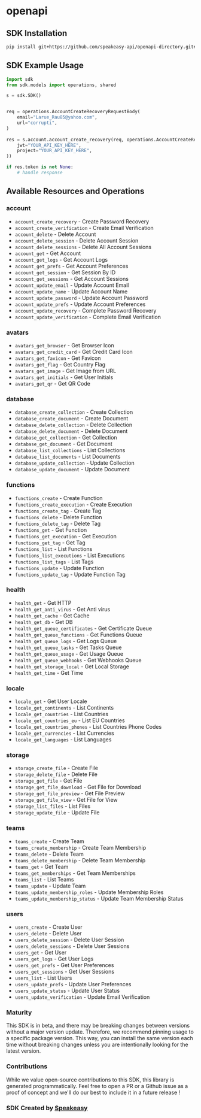 # openapi

<!-- Start SDK Installation -->
## SDK Installation

```bash
pip install git+https://github.com/speakeasy-api/openapi-directory.git#subdirectory=SDKs/appwrite.io/server/0.9.3/python
```
<!-- End SDK Installation -->

## SDK Example Usage
<!-- Start SDK Example Usage -->
```python
import sdk
from sdk.models import operations, shared

s = sdk.SDK()


req = operations.AccountCreateRecoveryRequestBody(
    email="Larue_Rau85@yahoo.com",
    url="corrupti",
)
    
res = s.account.account_create_recovery(req, operations.AccountCreateRecoverySecurity(
    jwt="YOUR_API_KEY_HERE",
    project="YOUR_API_KEY_HERE",
))

if res.token is not None:
    # handle response
```
<!-- End SDK Example Usage -->

<!-- Start SDK Available Operations -->
## Available Resources and Operations


### account

* `account_create_recovery` - Create Password Recovery
* `account_create_verification` - Create Email Verification
* `account_delete` - Delete Account
* `account_delete_session` - Delete Account Session
* `account_delete_sessions` - Delete All Account Sessions
* `account_get` - Get Account
* `account_get_logs` - Get Account Logs
* `account_get_prefs` - Get Account Preferences
* `account_get_session` - Get Session By ID
* `account_get_sessions` - Get Account Sessions
* `account_update_email` - Update Account Email
* `account_update_name` - Update Account Name
* `account_update_password` - Update Account Password
* `account_update_prefs` - Update Account Preferences
* `account_update_recovery` - Complete Password Recovery
* `account_update_verification` - Complete Email Verification

### avatars

* `avatars_get_browser` - Get Browser Icon
* `avatars_get_credit_card` - Get Credit Card Icon
* `avatars_get_favicon` - Get Favicon
* `avatars_get_flag` - Get Country Flag
* `avatars_get_image` - Get Image from URL
* `avatars_get_initials` - Get User Initials
* `avatars_get_qr` - Get QR Code

### database

* `database_create_collection` - Create Collection
* `database_create_document` - Create Document
* `database_delete_collection` - Delete Collection
* `database_delete_document` - Delete Document
* `database_get_collection` - Get Collection
* `database_get_document` - Get Document
* `database_list_collections` - List Collections
* `database_list_documents` - List Documents
* `database_update_collection` - Update Collection
* `database_update_document` - Update Document

### functions

* `functions_create` - Create Function
* `functions_create_execution` - Create Execution
* `functions_create_tag` - Create Tag
* `functions_delete` - Delete Function
* `functions_delete_tag` - Delete Tag
* `functions_get` - Get Function
* `functions_get_execution` - Get Execution
* `functions_get_tag` - Get Tag
* `functions_list` - List Functions
* `functions_list_executions` - List Executions
* `functions_list_tags` - List Tags
* `functions_update` - Update Function
* `functions_update_tag` - Update Function Tag

### health

* `health_get` - Get HTTP
* `health_get_anti_virus` - Get Anti virus
* `health_get_cache` - Get Cache
* `health_get_db` - Get DB
* `health_get_queue_certificates` - Get Certificate Queue
* `health_get_queue_functions` - Get Functions Queue
* `health_get_queue_logs` - Get Logs Queue
* `health_get_queue_tasks` - Get Tasks Queue
* `health_get_queue_usage` - Get Usage Queue
* `health_get_queue_webhooks` - Get Webhooks Queue
* `health_get_storage_local` - Get Local Storage
* `health_get_time` - Get Time

### locale

* `locale_get` - Get User Locale
* `locale_get_continents` - List Continents
* `locale_get_countries` - List Countries
* `locale_get_countries_eu` - List EU Countries
* `locale_get_countries_phones` - List Countries Phone Codes
* `locale_get_currencies` - List Currencies
* `locale_get_languages` - List Languages

### storage

* `storage_create_file` - Create File
* `storage_delete_file` - Delete File
* `storage_get_file` - Get File
* `storage_get_file_download` - Get File for Download
* `storage_get_file_preview` - Get File Preview
* `storage_get_file_view` - Get File for View
* `storage_list_files` - List Files
* `storage_update_file` - Update File

### teams

* `teams_create` - Create Team
* `teams_create_membership` - Create Team Membership
* `teams_delete` - Delete Team
* `teams_delete_membership` - Delete Team Membership
* `teams_get` - Get Team
* `teams_get_memberships` - Get Team Memberships
* `teams_list` - List Teams
* `teams_update` - Update Team
* `teams_update_membership_roles` - Update Membership Roles
* `teams_update_membership_status` - Update Team Membership Status

### users

* `users_create` - Create User
* `users_delete` - Delete User
* `users_delete_session` - Delete User Session
* `users_delete_sessions` - Delete User Sessions
* `users_get` - Get User
* `users_get_logs` - Get User Logs
* `users_get_prefs` - Get User Preferences
* `users_get_sessions` - Get User Sessions
* `users_list` - List Users
* `users_update_prefs` - Update User Preferences
* `users_update_status` - Update User Status
* `users_update_verification` - Update Email Verification
<!-- End SDK Available Operations -->

### Maturity

This SDK is in beta, and there may be breaking changes between versions without a major version update. Therefore, we recommend pinning usage
to a specific package version. This way, you can install the same version each time without breaking changes unless you are intentionally
looking for the latest version.

### Contributions

While we value open-source contributions to this SDK, this library is generated programmatically.
Feel free to open a PR or a Github issue as a proof of concept and we'll do our best to include it in a future release !

### SDK Created by [Speakeasy](https://docs.speakeasyapi.dev/docs/using-speakeasy/client-sdks)
